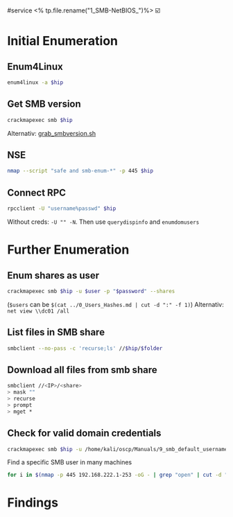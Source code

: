 #service 
<% tp.file.rename("1_SMB-NetBIOS_")%>
☑️

# Initial Enumeration
## Enum4Linux
```bash
enum4linux -a $hip
```
## Get SMB version
```bash
crackmapexec smb $hip
```
Alternativ: [grab_smbversion.sh](file:////home/kali/Documents/activeInformationGathering/)
## NSE
```bash
nmap --script "safe and smb-enum-*" -p 445 $hip
```
## Connect RPC
```bash
rpcclient -U "username%passwd" $hip
```
Without creds: `-U "" -N`. Then use `querydispinfo` and `enumdomusers`

# Further Enumeration
## Enum shares as user
```bash
crackmapexec smb $hip -u $user -p "$password" --shares
```
(`$users` can be `$(cat ../0_Users_Hashes.md | cut -d ":" -f 1)`)
Alternativ: `net view \\dc01 /all`
## List files in SMB share
```bash
smbclient --no-pass -c 'recurse;ls' //$hip/$folder
```
## Download all files from smb share
``` bash
smbclient //<IP>/<share>
> mask ""
> recurse
> prompt
> mget *
```
## Check for valid domain credentials
```bash
crackmapexec smb $hip -u /home/kali/oscp/Manuals/9_smb_default_usernames.txt -p /home/kali/oscp/Manuals/9_smb_default_passwords.txt --continue-on-success | grep '+'
```

Find a specific SMB user in many machines
```bash
for i in $(nmap -p 445 192.168.222.1-253 -oG - | grep "open" | cut -d " " -f 2 | tr '\n' ' '); do enum4linux -a "$i" | grep -E "Target|alfred"; done
```
# Findings